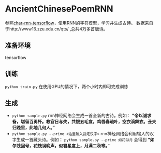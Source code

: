 # AncientChinesePoemRNN

参照[char-rnn-tensorflow](https://github.com/sherjilozair/char-rnn-tensorflow)，使用RNN的字符模型，学习并生成古诗。
数据来自于http://www16.zzu.edu.cn/qts/ ,总共4万多首唐诗。

## 准备环境

tensorflow

## 训练
`python train.py`
在使用GPU的情况下，两个小时内即可完成训练

## 生成

* `python sample.py`
rnn神经网络会生成一首全新的古诗。例如：
**”帝以诚求备，堪留百勇杯。教官日与失，共恨五毛宣。鸡唇春疏叶，空衣滴舞衣。丑夫归晚里，此地几何人。”**
* `python sample.py --prime <这里输入指定汉字>`
rnn神经网络会利用输入的汉字生成一首藏头诗。例如：
  `python sample.py --prime 如花似月` 会得到
  **“如尔残回号，花枝误晚声。似君星度上，月满二秋寒。”**
